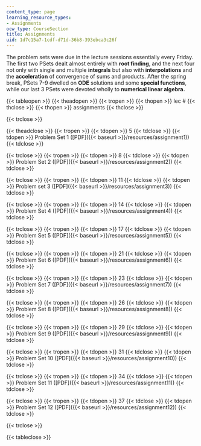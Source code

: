 ```yaml
---
content_type: page
learning_resource_types:
- Assignments
ocw_type: CourseSection
title: Assignments
uid: 1d7c15a7-1cdf-d71d-36b8-393ebca3c26f
---
```


The problem sets were due in the lecture sessions essentially every Friday. The first two PSets dealt almost entirely with **root finding**, and the next four not only with single and multiple **integrals** but also with **interpolations** and the **acceleration** of convergence of sums and products. After the spring break, PSets 7-9 dwelled on **ODE** solutions and some **special functions**, while our last 3 PSets were devoted wholly to **numerical linear algebra.**

{{< tableopen >}}
{{< theadopen >}}
{{< tropen >}}
{{< thopen >}}
lec #
{{< thclose >}}
{{< thopen >}}
assignments
{{< thclose >}}

{{< trclose >}}

{{< theadclose >}}
{{< tropen >}}
{{< tdopen >}}
5
{{< tdclose >}}
{{< tdopen >}}
Problem Set 1 ([PDF]({{< baseurl >}}/resources/assignment1))
{{< tdclose >}}

{{< trclose >}}
{{< tropen >}}
{{< tdopen >}}
8
{{< tdclose >}}
{{< tdopen >}}
Problem Set 2 ([PDF]({{< baseurl >}}/resources/assignment2))
{{< tdclose >}}

{{< trclose >}}
{{< tropen >}}
{{< tdopen >}}
11
{{< tdclose >}}
{{< tdopen >}}
Problem set 3 ([PDF]({{< baseurl >}}/resources/assignment3))
{{< tdclose >}}

{{< trclose >}}
{{< tropen >}}
{{< tdopen >}}
14
{{< tdclose >}}
{{< tdopen >}}
Problem Set 4 ([PDF]({{< baseurl >}}/resources/assignment4))
{{< tdclose >}}

{{< trclose >}}
{{< tropen >}}
{{< tdopen >}}
17
{{< tdclose >}}
{{< tdopen >}}
Problem Set 5 ([PDF]({{< baseurl >}}/resources/assignment5))
{{< tdclose >}}

{{< trclose >}}
{{< tropen >}}
{{< tdopen >}}
21
{{< tdclose >}}
{{< tdopen >}}
Problem Set 6 ([PDF]({{< baseurl >}}/resources/assignment6))
{{< tdclose >}}

{{< trclose >}}
{{< tropen >}}
{{< tdopen >}}
23
{{< tdclose >}}
{{< tdopen >}}
Problem Set 7 ([PDF]({{< baseurl >}}/resources/assignment7))
{{< tdclose >}}

{{< trclose >}}
{{< tropen >}}
{{< tdopen >}}
26
{{< tdclose >}}
{{< tdopen >}}
Problem Set 8 ([PDF]({{< baseurl >}}/resources/assignment8))
{{< tdclose >}}

{{< trclose >}}
{{< tropen >}}
{{< tdopen >}}
29
{{< tdclose >}}
{{< tdopen >}}
Problem Set 9 ([PDF]({{< baseurl >}}/resources/assignment9))
{{< tdclose >}}

{{< trclose >}}
{{< tropen >}}
{{< tdopen >}}
31
{{< tdclose >}}
{{< tdopen >}}
Problem Set 10 ([PDF]({{< baseurl >}}/resources/assignment10))
{{< tdclose >}}

{{< trclose >}}
{{< tropen >}}
{{< tdopen >}}
34
{{< tdclose >}}
{{< tdopen >}}
Problem Set 11 ([PDF]({{< baseurl >}}/resources/assignment11))
{{< tdclose >}}

{{< trclose >}}
{{< tropen >}}
{{< tdopen >}}
37
{{< tdclose >}}
{{< tdopen >}}
Problem Set 12 ([PDF]({{< baseurl >}}/resources/assignment12))
{{< tdclose >}}

{{< trclose >}}

{{< tableclose >}}